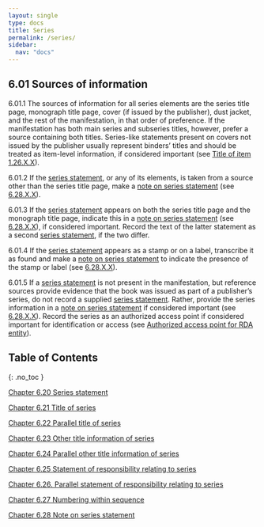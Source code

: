 ```yaml
---
layout: single
type: docs
title: Series
permalink: /series/
sidebar:
  nav: "docs"
---
```


## 6.01 Sources of information 

<a name="6.01.1">6.01.1</a> The sources of information for all series elements are the series title page, monograph title page, cover (if issued by the publisher), dust jacket, and the rest of the manifestation, in that order of preference.  If the manifestation has both main series and subseries titles, however, prefer a source containing both titles. Series-like statements present on covers not issued by the publisher usually represent binders’ titles and should be treated as item-level information, if considered important (see [Title of item](/DCRMR/title/Title-of-item/) [1.26.X.X](/DCRMR/title/Title-of-item/#1.26.X.X)).

<a name="6.01.2">6.01.2</a> If the [series statement](/DCRMR/series/Series-statement/), or any of its elements, is taken from a source other than the series title page, make a [note on series statement](/DCRMR/series/Note-on-series-statement/) (see [6.28.X.X](/DCRMR/series/Note-on-series-statement/#6.28.X.X)).

<a name="6.01.3">6.01.3</a> If the [series statement](/DCRMR/series/Series-statement/) appears on both the series title page and the monograph title page, indicate this in a [note on series statement](/DCRMR/series/Note-on-series-statement/) (see [6.28.X.X](/DCRMR/series/Note-on-series-statement/#6.28.X.X)), if considered important. Record the text of the latter statement as a second [series statement](/DCRMR/series/Series-statement/), if the two differ. 

<a name="6.01.4">6.01.4</a> If the [series statement](/DCRMR/series/Series-statement/) appears as a stamp or on a label, transcribe it as found and make a [note on series statement](/DCRMR/series/Note-on-series-statement/) to indicate the presence of the stamp or label (see [6.28.X.X](/DCRMR/series/Note-on-series-statement/#6.28.X.X)).

<a name="6.01.5">6.01.5</a> If a [series statement](/DCRMR/series/Series-statement/) is not present in the manifestation, but reference sources provide evidence that the book was issued as part of a publisher’s series, do not record a supplied [series statement](/DCRMR/series/Series-statement/). Rather, provide the series information in a [note on series statement](/DCRMR/series/Note-on-series-statement/) if considered important (see [6.28.X.X](/DCRMR/series/Note-on-series-statement/#6.28.X.X)). Record the series as an authorized access point if considered important for identification or access (see [Authorized access point for RDA entity](https://beta.rdatoolkit.org/Content/Index?externalId=en-US_ala-9badaad7-0d00-3f72-9ae9-d414344e21a5)).

## Table of Contents
{: .no_toc }

[Chapter 6.20 Series statement](/DCRMR/series/Series-statement/)

[Chapter 6.21 Title of series](/DCRMR/series/Title-of-series/)

[Chapter 6.22 Parallel title of series](/DCRMR/series/Parallel-title-of-series/)

[Chapter 6.23 Other title information of series](/DCRMR/series/Other-title-information-of-series/)

[Chapter 6.24 Parallel other title information of series](/DCRMR/series/Parallel-other-title-information-of-series/)

[Chapter 6.25 Statement of responsibility relating to series](/DCRMR/series/Statement-of-responsibility-relating-to-seriest/)

[Chapter 6.26. Parallel statement of responsibility relating to series](/DCRMR/series/Parallel-statement-of-responsibility-relating-to-series/)

[Chapter 6.27 Numbering within sequence](/DCRMR/series/Numbering-within-sequence/)

[Chapter 6.28 Note on series statement](/DCRMR/series/Note-on-series-statement/)